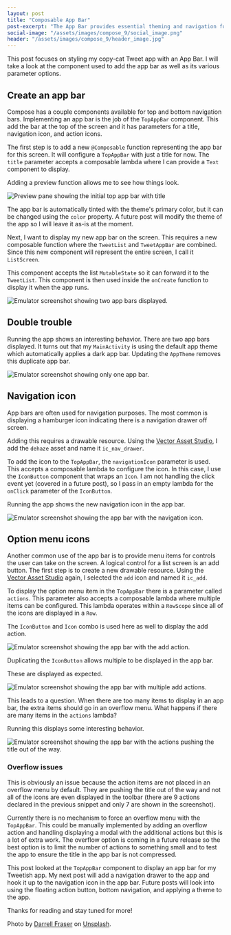 ```yaml
---
layout: post
title: "Composable App Bar"
post-excerpt: "The App Bar provides essential theming and navigation for the screens of your app. Learn how to configure one with Jetpack Compose in this post."
social-image: "/assets/images/compose_9/social_image.png"
header: "/assets/images/compose_9/header_image.jpg"
---
```


This post focuses on styling my copy-cat Tweet app with an App Bar. I will take a look at the component used to add the app bar as well as its various parameter options.

## Create an app bar

Compose has a couple components available for top and bottom navigation bars. Implementing an app bar is the job of the `TopAppBar` component. This add the bar at the top of the screen and it has parameters for a title, navigation icon, and action icons.

The first step is to add a new `@Composable` function representing the app bar for this screen. It will configure a `TopAppBar` with just a title for now. The `title` parameter accepts a composable lambda where I can provide a `Text` component to display.

<script src="https://gist.github.com/BrianGardnerAtl/8b881988d87907e26b4f5d9025e70894.js"></script>

Adding a preview function allows me to see how things look.

<script src="https://gist.github.com/BrianGardnerAtl/2170070cb91d4cf6e7e54807ffca1833.js"></script>

<img class="post-image" src="/assets/images/compose_9/initial_app_bar_preview.png" alt="Preview pane showing the initial top app bar with title"/>

The app bar is automatically tinted with the theme's primary color, but it can be changed using the `color` property. A future post will modify the theme of the app so I will leave it as-is at the moment.

Next, I want to display my new app bar on the screen. This requires a new composable function where the `TweetList` and `TweetAppBar` are combined. Since this new component will represent the entire screen, I call it `ListScreen`.

<script src="https://gist.github.com/BrianGardnerAtl/6b9c3abe0878dbd85b35b14f3f2337fd.js"></script>

This component accepts the list `MutableState` so it can forward it to the `TweetList`. This component is then used inside the `onCreate` function to display it when the app runs.

<script src="https://gist.github.com/BrianGardnerAtl/204d09f017a6e422bc5d2b5f78c000de.js"></script>

<div class="center-screenshot">
    <img class="post-device-screenshot" src="/assets/images/compose_9/double_app_bar.png" alt="Emulator screenshot showing two app bars displayed."/>
</div>

## Double trouble

Running the app shows an interesting behavior. There are two app bars displayed. It turns out that my `MainActivity` is using the default app theme which automatically applies a dark app bar. Updating the `AppTheme` removes this duplicate app bar.

<script src="https://gist.github.com/BrianGardnerAtl/376da33128d6a978669ed787fa575450.js"></script>

<div class="center-screenshot">
    <img class="post-device-screenshot" src="/assets/images/compose_9/one_app_bar.png" alt="Emulator screenshot showing only one app bar."/>
</div>

## Navigation icon

App bars are often used for navigation purposes. The most common is displaying a hamburger icon indicating there is a navigation drawer off screen.

Adding this requires a drawable resource. Using the [Vector Asset Studio](https://developer.android.com/studio/write/vector-asset-studio), I add the `dehaze` asset and name it `ic_nav_drawer`.

To add the icon to the `TopAppBar`, the `navigationIcon` parameter is used. This accepts a composable lambda to configure the icon. In this case, I use the `IconButton` component that wraps an `Icon`. I am not handling the click event yet (covered in a future post), so I pass in an empty lambda for the `onClick` parameter of the `IconButton`.

<script src="https://gist.github.com/BrianGardnerAtl/42dab32c2b0f21f4b54e6ba0bbde2fab.js"></script>

Running the app shows the new navigation icon in the app bar.

<div class="center-screenshot">
    <img class="post-device-screenshot" src="/assets/images/compose_9/app_bar_with_navigation_icon.png" alt="Emulator screenshot showing the app bar with the navigation icon."/>
</div>

## Option menu icons

Another common use of the app bar is to provide menu items for controls the user can take on the screen. A logical control for a list screen is an add button. The first step is to create a new drawable resource. Using the [Vector Asset Studio](https://developer.android.com/studio/write/vector-asset-studio) again, I selected the `add` icon and named it `ic_add`.

To display the option menu item in the `TopAppBar` there is a parameter called `actions`. This parameter also accepts a composable lambda where multiple items can be configured. This lambda operates within a `RowScope` since all of the icons are displayed in a `Row`.

The `IconButton` and `Icon` combo is used here as well to display the add action.

<script src="https://gist.github.com/BrianGardnerAtl/c4a6d72ea7ad5ca499e6ad3f624c8bd5.js"></script>

<div class="center-screenshot">
    <img class="post-device-screenshot" src="/assets/images/compose_9/app_bar_with_add_action.png" alt="Emulator screenshot showing the app bar with the add action."/>
</div>

Duplicating the `IconButton` allows multiple to be displayed in the app bar.

<script src="https://gist.github.com/BrianGardnerAtl/0e4a4ce9ce52d075f10680a7626b35b4.js"></script>

These are displayed as expected.

<div class="center-screenshot">
    <img class="post-device-screenshot" src="/assets/images/compose_9/app_bar_with_multiple_add_actions.png" alt="Emulator screenshot showing the app bar with multiple add actions."/>
</div>

This leads to a question. When there are too many items to display in an app bar, the extra items should go in an overflow menu. What happens if there are many items in the `actions` lambda?

<script src="https://gist.github.com/BrianGardnerAtl/9c2659bf0732ede46ab37fb27763b6dc.js"></script>

Running this displays some interesting behavior.

<div class="center-screenshot">
    <img class="post-device-screenshot" src="/assets/images/compose_9/app_bar_with_too_many_add_actions.png" alt="Emulator screenshot showing the app bar with the actions pushing the title out of the way."/>
</div>

### Overflow issues

This is obviously an issue because the action items are not placed in an overflow menu by default. They are pushing the title out of the way and not all of the icons are even displayed in the toolbar (there are 9 actions declared in the previous snippet and only 7 are shown in the screenshot).

Currently there is no mechanism to force an overflow menu with the `TopAppBar`. This could be manually implemented by adding an overflow action and handling displaying a modal with the additional actions but this is a lot of extra work. The overflow option is coming in a future release so the best option is to limit the number of actions to something small and to test the app to ensure the title in the app bar is not compressed.

This post looked at the `TopAppBar` component to display an app bar for my Tweetish app. My next post will add a navigation drawer to the app and hook it up to the navigation icon in the app bar. Future posts will look into using the floating action button, bottom navigation, and applying a theme to the app.

Thanks for reading and stay tuned for more!

Photo by [Darrell Fraser](https://unsplash.com/@darrellfraser) on [Unsplash](https://unsplash.com).
